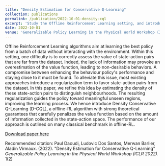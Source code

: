 ```yaml
---
title: "Density Estimation for Conservative Q-Learning"
collection: publications
permalink: /publication/2022-10-01-density-cql
excerpt: 'Study the Offline Reinforcement Learning setting, and introduce Density Conservative Q-Learning (D- CQL).'
date: 2022-10-01
venue: 'Generalizable Policy Learning in the Physical World Workshop (ICLR 2022)'
---
```


Offline Reinforcement Learning algorithms aim at learning the best policy from a batch of data without interacting with the environment. Within this setting, one difficulty is to correctly assess the value of state-action pairs that are far from the dataset. Indeed, the lack of information may provoke an overestimation of the value function, leading to non-desirable behaviors. A compromise between enhancing the behaviour policy's performance and staying close to it must be found. To alleviate this issue, most existing approaches introduce a regularization term to favor state-action pairs from the dataset. In this paper, we refine this idea by estimating the density of these state-action pairs to distinguish neighbourhoods. The resulting regularization guides the policy toward meaningful unseen regions, improving the learning process. We hence introduce Density Conservative Q-Learning (D-CQL), a offline-RL algorithm with strong theoretical guarantees that carefully penalizes the value function based on the amount of information collected in the state-action space. The performance of our approach is outlined on many classical benchmark in offline-RL.

[Download paper here](http://pauldaoudi.github.io/files/DCQL.pdf)

Recommended citation: Paul Daoudi, Ludovic Dos Santos, Merwan Barlier, Aladin Virmaux. (2022). "Density Estimation for Conservative Q-Learning" <i>Generalizable Policy Learning in the Physical World Workshop (ICLR 2022)</i>. 1(2)
